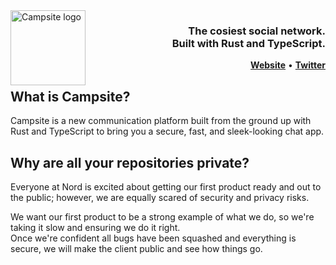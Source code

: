 <picture>
	<source media="(prefers-color-scheme: light)" srcset="https://github.com/campsite-chat/.github/assets/59417077/2a6244f5-bcb5-4c42-af92-a41e8a2e0a77">
	<img align="left" height="120" src="https://github.com/campsite-chat/.github/assets/59417077/2a6244f5-bcb5-4c42-af92-a41e8a2e0a77" alt="Campsite logo" style="float: left;"/>
</picture>
<h3 align="right">The cosiest social network. <br> Built with Rust and TypeScript.</h3> 

<p align="right">
  <strong><a href="https://campsite.chat">Website</a></strong>
  •
  <strong><a href="https://twitter.com/campsitechat">Twitter</a></strong>
</p>
<div class="clear"></div>

## What is Campsite?
Campsite is a new communication platform built from the ground up with Rust and TypeScript to bring you a secure, fast, and sleek-looking chat app.  

## Why are all your repositories private?
Everyone at Nord is excited about getting our first product ready and out to the public; however, we are equally scared of security and privacy risks.  

We want our first product to be a strong example of what we do, so we're taking it slow and ensuring we do it right.  
Once we're confident all bugs have been squashed and everything is secure, we will make the client public and see how things go.
